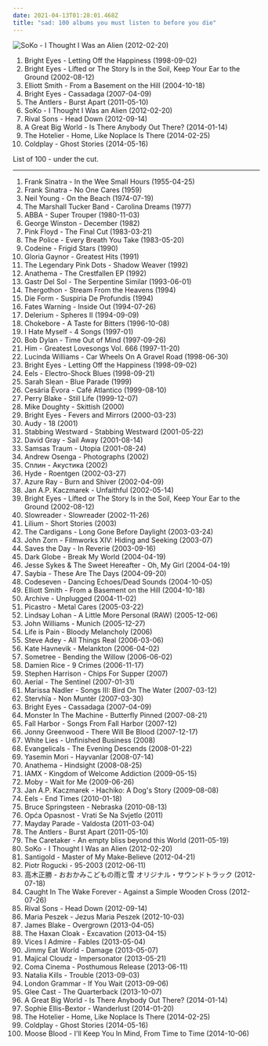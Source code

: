 ```yaml
---
date: 2021-04-13T01:28:01.468Z
title: "sad: 100 albums you must listen to before you die"
---
```

![SoKo - I Thought I Was an Alien (2012-02-20)](http://coverartarchive.org/release/63280728-4197-4156-8b44-302d936dd439/4870241553-500.jpg "SoKo - I Thought I Was an Alien (2012-02-20)")
<ol class="albums">
<li data-cover="https://via.placeholder.com/450" data-tags="indie, emo" role="button">Bright Eyes - Letting Off the Happiness (1998-09-02)</li>
<li data-cover="http://coverartarchive.org/release/befc806a-fcc5-45b3-8162-4886c0d28627/4724053186-500.jpg" data-tags="indie" role="button">Bright Eyes - Lifted or The Story Is in the Soil, Keep Your Ear to the Ground (2002-08-12)</li>
<li data-cover="http://coverartarchive.org/release/f01097d5-8a73-3585-8c62-3831a3bd0db6/16096949332-500.jpg" data-tags="singer-songwriter, indie" role="button">Elliott Smith - From a Basement on the Hill (2004-10-18)</li>
<li data-cover="http://coverartarchive.org/release/9082127b-c734-4e0c-852a-ba986d96aba9/26066685976-500.jpg" data-tags="indie" role="button">Bright Eyes - Cassadaga (2007-04-09)</li>
<li data-cover="http://coverartarchive.org/release/b026de9b-1d6a-492f-afa8-5a77e0db02b5/12248943745-500.jpg" data-tags="indie rock, indie" role="button">The Antlers - Burst Apart (2011-05-10)</li>
<li data-cover="http://coverartarchive.org/release/63280728-4197-4156-8b44-302d936dd439/4870241553-500.jpg" data-tags="pop, sad, female vocalists, goth pop, z serii: jest dokladnie tak jak w tej piosence, got vinyl" role="button">SoKo - I Thought I Was an Alien (2012-02-20)</li>
<li data-cover="https://img.discogs.com/1k47wZTRhC9GmAdBrDV3FpW84l0=/fit-in/600x599/filters:strip_icc():format(jpeg):mode_rgb():quality(90)/discogs-images/R-3887693-1456163738-5026.jpeg.jpg" data-tags="sad, hard rock, melancholy, my love, blues rock, songs to play at my funeral, road trip, nostalgia, makes me cry, sound poetry, sleepless nights, when im sad, whiskey and cigarettes, great song played at the right time, shes a rainbow, beautiful depressive songs, guille, solo en el puto mundo, guillerainbow, diciembre 2012, maisi 2013" role="button">Rival Sons - Head Down (2012-09-14)</li>
<li data-cover="http://coverartarchive.org/release/ac04d3f9-567e-4804-99b5-aaab5d1052d6/7273707025-500.jpg" data-tags="indie, pop" role="button">A Great Big World - Is There Anybody Out There? (2014-01-14)</li>
<li data-cover="http://coverartarchive.org/release/89c35108-4695-4b3f-b1e9-ce2a1d38bcfc/11327787575-500.jpg" data-tags="emo, pop punk" role="button">The Hotelier - Home, Like Noplace Is There (2014-02-25)</li>
<li data-cover="http://coverartarchive.org/release/49dab146-5393-4686-bb79-efbb1fa43648/22395430275-500.jpg" data-tags="pop, electronic, alternative, alternative rock, coldplay" role="button">Coldplay - Ghost Stories (2014-05-16)</li>
</ol>
List of 100 - under the cut.
<!-- more -->

_________________

<ol class="albums">
<li data-cover="http://coverartarchive.org/release/881f621c-618c-48da-80a8-50380996fe15/18485861293-500.jpg" data-tags="jazz, vocal jazz, 50s" role="button">
Frank Sinatra - In the Wee Small Hours (1955-04-25)
</li>
<li data-cover="http://coverartarchive.org/release/c4392206-1f58-48a5-b665-c1515b2ec147/6454049795-500.jpg" data-tags="jazz, sad" role="button">
Frank Sinatra - No One Cares (1959)
</li>
<li data-cover="https://via.placeholder.com/450" data-tags="singer-songwriter, 70s, folk rock" role="button">
Neil Young - On the Beach (1974-07-19)
</li>
<li data-cover="https://img.discogs.com/Lz0kq17EnvPDzdlN-UJtuB3lxqs=/fit-in/255x255/filters:strip_icc():format(jpeg):mode_rgb():quality(90)/discogs-images/R-3055148-1343214860-9733.jpeg.jpg" data-tags="southern rock" role="button">
The Marshall Tucker Band - Carolina Dreams (1977)
</li>
<li data-cover="http://coverartarchive.org/release/c91f3331-2413-3ad7-b8a0-7bf2eb4d4998/18288386494-500.jpg" data-tags="pop" role="button">
ABBA - Super Trouper (1980-11-03)
</li>
<li data-cover="http://coverartarchive.org/release/817db1fb-c7d4-4e20-9297-ebb49dbe13eb/9553263290-500.jpg" data-tags="solo piano" role="button">
George Winston - December (1982)
</li>
<li data-cover="https://img.discogs.com/iKg8rhotc6r-TF83GQpgvO9tNbM=/fit-in/600x600/filters:strip_icc():format(jpeg):mode_rgb():quality(90)/discogs-images/R-5902968-1518109711-5321.jpeg.jpg" data-tags="progressive rock" role="button">
Pink Floyd - The Final Cut (1983-03-21)
</li>
<li data-cover="http://coverartarchive.org/release/3f463683-6fb2-4598-8335-f6a8d77da8f4/5520130272-500.jpg" data-tags="sad, new wave, english club" role="button">
The Police - Every Breath You Take (1983-05-20)
</li>
<li data-cover="http://coverartarchive.org/release/01c518f7-7c3f-4679-9e0d-67252a737314/15606984492-500.jpg" data-tags="slowcore" role="button">
Codeine - Frigid Stars (1990)
</li>
<li data-cover="http://coverartarchive.org/release/be75dc57-c50a-3bc3-a1f0-6f6433ac6655/9828071464-500.jpg" data-tags="70s, female vocalist, pop" role="button">
Gloria Gaynor - Greatest Hits (1991)
</li>
<li data-cover="http://coverartarchive.org/release/abae73ef-a806-3da2-a457-5a17ffad75ca/5833193732-500.jpg" data-tags="industrial, neo-psychedelia" role="button">
The Legendary Pink Dots - Shadow Weaver (1992)
</li>
<li data-cover="http://coverartarchive.org/release/9cfa07f6-2ae8-42af-b922-e9e8679ef81c/2539023543-500.jpg" data-tags="doom metal, death doom metal" role="button">
Anathema - The Crestfallen EP (1992)
</li>
<li data-cover="https://img.discogs.com/1nIxxGVWpbiTza1IJmXjDPxkhlk=/fit-in/600x600/filters:strip_icc():format(jpeg):mode_rgb():quality(90)/discogs-images/R-11429878-1516186084-2837.jpeg.jpg" data-tags="post-rock" role="button">
Gastr Del Sol - The Serpentine Similar (1993-06-01)
</li>
<li data-cover="https://img.discogs.com/1pQ6i3aRmr5STNm04vDiW1MzSq4=/fit-in/150x149/filters:strip_icc():format(jpeg):mode_rgb():quality(90)/discogs-images/R-377694-1105658481.jpg.jpg" data-tags="doom metal, funeral doom metal" role="button">
Thergothon - Stream From the Heavens (1994)
</li>
<li data-cover="https://img.discogs.com/s6MAcrTATGxIvNLPah-_sqIc3d0=/fit-in/600x1129/filters:strip_icc():format(jpeg):mode_rgb():quality(90)/discogs-images/R-11487591-1517195688-1432.jpeg.jpg" data-tags="sad, dark, morbid, radio radio radio, owned by zagromod" role="button">
Die Form - Suspiria De Profundis (1994)
</li>
<li data-cover="https://via.placeholder.com/450" data-tags="progressive metal" role="button">
Fates Warning - Inside Out (1994-07-26)
</li>
<li data-cover="http://coverartarchive.org/release/196dd723-dd48-310f-8c10-f29cdef30fe9/10130576918-500.jpg" data-tags="trance, ambient, space ambient" role="button">
Delerium - Spheres II (1994-09-09)
</li>
<li data-cover="https://img.discogs.com/Au0D-GbkkFHHGS4eZDAKNqFw4HE=/fit-in/600x591/filters:strip_icc():format(jpeg):mode_rgb():quality(90)/discogs-images/R-433447-1327746246.jpeg.jpg" data-tags="indie rock" role="button">
Chokebore - A Taste for Bitters (1996-10-08)
</li>
<li data-cover="https://via.placeholder.com/450" data-tags="emo" role="button">
I Hate Myself - 4 Songs (1997-01)
</li>
<li data-cover="https://img.discogs.com/85J-XYLQ0iWpOfvrA1Y1bu3Jkfs=/fit-in/600x600/filters:strip_icc():format(jpeg):mode_rgb():quality(90)/discogs-images/R-2818814-1302446972.jpeg.jpg" data-tags="singer-songwriter, 90s, rock" role="button">
Bob Dylan - Time Out of Mind (1997-09-26)
</li>
<li data-cover="https://img.discogs.com/5p0bYzMxbO-g0FixydX4t22HKkI=/fit-in/600x492/filters:strip_icc():format(jpeg):mode_rgb():quality(90)/discogs-images/R-4736214-1435140831-9496.jpeg.jpg" data-tags="love metal, gothic rock" role="button">
Him - Greatest Lovesongs Vol. 666 (1997-11-20)
</li>
<li data-cover="http://coverartarchive.org/release/36876f89-c7fb-4b08-87ac-8f4f82bfd02e/6139546167-500.jpg" data-tags="alt-country" role="button">
Lucinda Williams - Car Wheels On A Gravel Road (1998-06-30)
</li>
<li data-cover="https://via.placeholder.com/450" data-tags="indie, emo" role="button">
Bright Eyes - Letting Off the Happiness (1998-09-02)
</li>
<li data-cover="http://coverartarchive.org/release/18274d01-86aa-4f26-ab80-5526bd285d9b/5129179403-500.jpg" data-tags="90s, indie rock" role="button">
Eels - Electro-Shock Blues (1998-09-21)
</li>
<li data-cover="http://coverartarchive.org/release/21cf4908-2307-4918-95ed-01367b10c150/22036461151-500.jpg" data-tags="sad, female vocalists, 90s, colors, sarah slean, physical cds i actually own" role="button">
Sarah Slean - Blue Parade (1999)
</li>
<li data-cover="https://img.discogs.com/eiWK3lRVlISXDy75hUMOXdHQWkM=/fit-in/475x480/filters:strip_icc():format(jpeg):mode_rgb():quality(90)/discogs-images/R-5228597-1388162405-1404.jpeg.jpg" data-tags="latin, morna, world, cape verdean" role="button">
Cesária Évora - Café Atlantico (1999-08-10)
</li>
<li data-cover="https://img.discogs.com/dOTKJwkOBVBqPq4Ls3BGIW5mzKE=/fit-in/600x595/filters:strip_icc():format(jpeg):mode_rgb():quality(90)/discogs-images/R-532005-1258815236.jpeg.jpg" data-tags="jazz, sad, downtempo, 90s, melancholic, beautiful voices, adult alternative pop-rock, music for rainy days, night radio, 2 check out, music to wake up to" role="button">
Perry Blake - Still Life (1999-12-07)
</li>
<li data-cover="http://coverartarchive.org/release/6651dafd-9ef1-4502-915d-a8d5e3ef0d59/1483160462-500.jpg" data-tags="sad, gotta check it out, doughty, will buy this - bpx" role="button">
Mike Doughty - Skittish (2000)
</li>
<li data-cover="http://coverartarchive.org/release/64c2b3d0-f2ff-4e2f-9dad-4c926bb00a10/26393498490-500.jpg" data-tags="indie, folk" role="button">
Bright Eyes - Fevers and Mirrors (2000-03-23)
</li>
<li data-cover="https://img.discogs.com/oCGCcdGXfRDVudfi4WR28gMaywI=/fit-in/336x340/filters:strip_icc():format(jpeg):mode_rgb():quality(90)/discogs-images/R-11114493-1510103987-4068.jpeg.jpg" data-tags="chillout, pop, chill, sad, female vocalists, singer-songwriter, easy listening, world, mellow, beautiful voice, indonesian, beautiful woman, streamable albums" role="button">
Audy - 18 (2001)
</li>
<li data-cover="http://coverartarchive.org/release/51b02443-0363-4840-b1f4-b6e81fc2ae07/8013711579-500.jpg" data-tags="rock, alternative rock" role="button">
Stabbing Westward - Stabbing Westward (2001-05-22)
</li>
<li data-cover="https://via.placeholder.com/450" data-tags="sad, romance" role="button">
David Gray - Sail Away (2001-08-14)
</li>
<li data-cover="https://img.discogs.com/t1vvFdc-Xd8knfA1HFXZWsLZdtM=/fit-in/500x500/filters:strip_icc():format(jpeg):mode_rgb():quality(90)/discogs-images/R-642407-1142289999.jpeg.jpg" data-tags="gothic metal, industrial metal" role="button">
Samsas Traum - Utopia (2001-08-24)
</li>
<li data-cover="https://img.discogs.com/njHKzUqqYafGPbvzLZDJYkuEjYg=/fit-in/500x500/filters:strip_icc():format(jpeg):mode_rgb():quality(90)/discogs-images/R-3278722-1381240201-2848.jpeg.jpg" data-tags="sad, mellow, christian, square peg alliance, caedmons call, the normals, andrew osenga" role="button">
Andrew Osenga - Photographs (2002)
</li>
<li data-cover="http://coverartarchive.org/release/37037c82-b7d4-428d-9220-1f8cc64c2739/3409352529-500.jpg" data-tags="acoustic, russian rock" role="button">
Сплин - Акустика (2002)
</li>
<li data-cover="https://img.discogs.com/f6bmPDZ_bE-s8ZgYH9VahxY8O2M=/fit-in/284x320/filters:strip_icc():format(jpeg):mode_rgb():quality(90)/discogs-images/R-4027690-1352829425-6531.jpeg.jpg" data-tags="hyde" role="button">
Hyde - Roentgen (2002-03-27)
</li>
<li data-cover="http://coverartarchive.org/release/65106183-2eb1-48e4-907f-3876f3183324/23777691533-500.jpg" data-tags="indie, female vocalists" role="button">
Azure Ray - Burn and Shiver (2002-04-09)
</li>
<li data-cover="https://img.discogs.com/5TgmUX0kSZvICDs4BwHfFI-p55Y=/fit-in/600x581/filters:strip_icc():format(jpeg):mode_rgb():quality(90)/discogs-images/R-9506245-1481753747-1204.jpeg.jpg" data-tags="soundtrack" role="button">
Jan A.P. Kaczmarek - Unfaithful (2002-05-14)
</li>
<li data-cover="http://coverartarchive.org/release/befc806a-fcc5-45b3-8162-4886c0d28627/4724053186-500.jpg" data-tags="indie" role="button">
Bright Eyes - Lifted or The Story Is in the Soil, Keep Your Ear to the Ground (2002-08-12)
</li>
<li data-cover="http://coverartarchive.org/release/d94eed01-804b-4113-af80-70509dc8b69a/14387230231-500.jpg" data-tags="indie" role="button">
Slowreader - Slowreader (2002-11-26)
</li>
<li data-cover="https://img.discogs.com/E5_hooWVbZtRFHjLevOh4QK5K9Y=/fit-in/600x530/filters:strip_icc():format(jpeg):mode_rgb():quality(90)/discogs-images/R-1493485-1598683609-9129.jpeg.jpg" data-tags="folk, sad, slowcore, kal cahoone, allmusicl, motdmusic, motdsadsongs" role="button">
Lilium - Short Stories (2003)
</li>
<li data-cover="http://coverartarchive.org/release/ac28d08e-aada-38e0-bdb3-7307618bcbe7/16232910297-500.jpg" data-tags="the cardigans, pop, rock, female vocalists" role="button">
The Cardigans - Long Gone Before Daylight (2003-03-24)
</li>
<li data-cover="http://coverartarchive.org/release/c7aa5a0c-3a92-4736-a583-67622f9b2310/16256290301-500.jpg" data-tags="jazz, tzadik" role="button">
John Zorn - Filmworks XIV: Hiding and Seeking (2003-07)
</li>
<li data-cover="https://img.discogs.com/mGkUaVwkEPSyW92Ls_yp1mWo2IQ=/fit-in/600x604/filters:strip_icc():format(jpeg):mode_rgb():quality(90)/discogs-images/R-764161-1379971553-7990.jpeg.jpg" data-tags="indie" role="button">
Saves the Day - In Reverie (2003-09-16)
</li>
<li data-cover="https://img.discogs.com/VIcWGngEsLj-O3JHM8jqGj8fYRc=/fit-in/600x600/filters:strip_icc():format(jpeg):mode_rgb():quality(90)/discogs-images/R-259327-1526349458-7558.jpeg.jpg" data-tags="electronica, sad, female vocalists" role="button">
Dark Globe - Break My World (2004-04-19)
</li>
<li data-cover="http://coverartarchive.org/release/bf259b5b-078b-4f5a-b969-188b1808e296/5103075497-500.jpg" data-tags="singer-songwriter, alt-country" role="button">
Jesse Sykes & The Sweet Hereafter - Oh, My Girl (2004-04-19)
</li>
<li data-cover="http://coverartarchive.org/release/a6c55722-88da-4b4e-a6a2-f95b1d2014ba/5719264364-500.jpg" data-tags="sensitive" role="button">
Saybia - These Are The Days (2004-09-20)
</li>
<li data-cover="https://img.discogs.com/iH4_DKjoMMu6tidIDxnkoGYJT9M=/fit-in/400x400/filters:strip_icc():format(jpeg):mode_rgb():quality(90)/discogs-images/R-1129292-1194398556.gif.jpg" data-tags="post-rock, indie" role="button">
Codeseven - Dancing Echoes/Dead Sounds (2004-10-05)
</li>
<li data-cover="http://coverartarchive.org/release/f01097d5-8a73-3585-8c62-3831a3bd0db6/16096949332-500.jpg" data-tags="singer-songwriter, indie" role="button">
Elliott Smith - From a Basement on the Hill (2004-10-18)
</li>
<li data-cover="http://coverartarchive.org/release/2f2549b6-d0e5-47f6-a7ee-d1d4aab27496/16354126929-500.jpg" data-tags="trip-hop, indie, unplugged" role="button">
Archive - Unplugged (2004-11-02)
</li>
<li data-cover="https://img.discogs.com/dbclPkzVqjuKW1I4gEcf-4Hxyzs=/fit-in/500x500/filters:strip_icc():format(jpeg):mode_rgb():quality(90)/discogs-images/R-477405-1384623286-1738.jpeg.jpg" data-tags="indie rock" role="button">
Picastro - Metal Cares (2005-03-22)
</li>
<li data-cover="http://coverartarchive.org/release/d05c7c9a-a636-4b12-ac6b-c1de3a56bc65/4699933186-500.jpg" data-tags="pop, rock" role="button">
Lindsay Lohan - A Little More Personal (RAW) (2005-12-06)
</li>
<li data-cover="https://img.discogs.com/BZGUPNCEVIFRHnQ_rHn0ImDFqBw=/fit-in/355x355/filters:strip_icc():format(jpeg):mode_rgb():quality(90)/discogs-images/R-9714346-1485202155-1629.jpeg.jpg" data-tags="soundtrack" role="button">
John Williams - Munich (2005-12-27)
</li>
<li data-cover="https://img.discogs.com/SliWxj2iy8Y5n12XU_grxv7piKE=/fit-in/476x480/filters:strip_icc():format(jpeg):mode_rgb():quality(90)/discogs-images/R-2697568-1297007420.jpeg.jpg" data-tags="depressive black metal" role="button">
Life is Pain - Bloody Melancholy (2006)
</li>
<li data-cover="https://img.discogs.com/tQoiUgJp5KwaIh6fd5rkoAgCXWE=/fit-in/350x350/filters:strip_icc():format(jpeg):mode_rgb():quality(90)/discogs-images/R-2648126-1294863309.jpeg.jpg" data-tags="indie, vocal, alternative, folk, sad, singer-songwriter, americana, vocals, alt-country, roots, singer songwriter, will oldham, bob dylan, songs, talk talk, album, man, wistful, mournful, smog, timeless, mark hollis, altcountry, progresive, find out more, my own discovery mode, bonnie prince billy, nine horses, bonnie price billy, blue nile, i see adarkness, shelter from the storm" role="button">
Steve Adey - All Things Real (2006-03-06)
</li>
<li data-cover="https://img.discogs.com/K8wuXm7t8XdYis3Gq-03yQBwGAs=/fit-in/225x225/filters:strip_icc():format(jpeg):mode_rgb():quality(90)/discogs-images/R-721994-1151857747.jpeg.jpg" data-tags="female vocalists" role="button">
Kate Havnevik - Melankton (2006-04-02)
</li>
<li data-cover="https://via.placeholder.com/450" data-tags="night in that land" role="button">
Sometree - Bending the Willow (2006-06-02)
</li>
<li data-cover="https://via.placeholder.com/450" data-tags="acoustic" role="button">
Damien Rice - 9 Crimes (2006-11-17)
</li>
<li data-cover="https://img.discogs.com/M__A7QvXeURLMpIbxnXEniyOiAQ=/fit-in/355x355/filters:strip_icc():format(jpeg):mode_rgb():quality(90)/discogs-images/R-934342-1208446849.jpeg.jpg" data-tags="indie, british, sad, singer-songwriter, jangle pop, scottish, atmospheric, haunting, melancholic, jangle, c86" role="button">
Stephen Harrison - Chips For Supper (2007)
</li>
<li data-cover="http://coverartarchive.org/release/0d592bd7-78aa-4106-b356-fbaf2a4d12bd/13083227080-500.jpg" data-tags="sad, post-rock, d2007" role="button">
Aerial - The Sentinel (2007-01-31)
</li>
<li data-cover="http://coverartarchive.org/release/6612f329-7d59-4578-8128-c2a2ec86565c/8703131155-500.jpg" data-tags="folk" role="button">
Marissa Nadler - Songs III: Bird On The Water (2007-03-12)
</li>
<li data-cover="http://coverartarchive.org/release/95bf46fa-faa0-4f88-a437-c9b9806f0ae9/1251136275-500.jpg" data-tags="trip hop, trip-hop" role="button">
Stervhïa - Non Muntër (2007-03-30)
</li>
<li data-cover="http://coverartarchive.org/release/9082127b-c734-4e0c-852a-ba986d96aba9/26066685976-500.jpg" data-tags="indie" role="button">
Bright Eyes - Cassadaga (2007-04-09)
</li>
<li data-cover="https://img.discogs.com/6oUr1jZxOctxsPMENgZKK8SQa9E=/fit-in/450x450/filters:strip_icc():format(jpeg):mode_rgb():quality(90)/discogs-images/R-1831658-1246383083.jpeg.jpg" data-tags="sad" role="button">
Monster In The Machine - Butterfly Pinned (2007-08-21)
</li>
<li data-cover="https://via.placeholder.com/450" data-tags="indie, sad, sweet, freak-folk" role="button">
Fall Harbor - Songs From Fall Harbor (2007-12)
</li>
<li data-cover="http://coverartarchive.org/release/51392bf7-adaf-4c93-8f81-4f49d09fea2d/8258208354-500.jpg" data-tags="soundtrack" role="button">
Jonny Greenwood - There Will Be Blood (2007-12-17)
</li>
<li data-cover="https://img.discogs.com/P77tgw8KeCdkYtdn-B3LP_5eJPk=/fit-in/589x595/filters:strip_icc():format(jpeg):mode_rgb():quality(90)/discogs-images/R-1536049-1227293535.jpeg.jpg" data-tags="sad" role="button">
White Lies - Unfinished Business (2008)
</li>
<li data-cover="http://coverartarchive.org/release/38e8460a-efc3-4d42-8011-e80205284699/21551757575-500.jpg" data-tags="sad, 2008 favorites, my short list, 2008 fave albums, mtce not really, favourite albums 2008, 2008ott" role="button">
Evangelicals - The Evening Descends (2008-01-22)
</li>
<li data-cover="http://coverartarchive.org/release/4976a28e-bd80-4170-9f06-3507e432095e/10536753505-500.jpg" data-tags="punk, sad, ankara, mutsuz, y mori, bazi albumler cidden album" role="button">
Yasemin Mori - Hayvanlar (2008-07-14)
</li>
<li data-cover="http://coverartarchive.org/release/c0c588fc-5669-4b8f-b25c-560111e0bbba/5284367213-500.jpg" data-tags="acoustic, progressive rock" role="button">
Anathema - Hindsight (2008-08-25)
</li>
<li data-cover="https://img.discogs.com/lNDL8nXCb7x21HoFPfPmChKCZZU=/fit-in/600x534/filters:strip_icc():format(jpeg):mode_rgb():quality(90)/discogs-images/R-1773854-1609708059-9034.jpeg.jpg" data-tags="alternative" role="button">
IAMX - Kingdom of Welcome Addiction (2009-05-15)
</li>
<li data-cover="http://coverartarchive.org/release/8e378c3e-0af4-373f-94fc-84c03e8b4374/7932628388-500.jpg" data-tags="ambient, chillout, electronic" role="button">
Moby - Wait for Me (2009-06-26)
</li>
<li data-cover="http://coverartarchive.org/release/6c34150a-0336-4355-899c-79cab0999cfd/16284417285-500.jpg" data-tags="soundtrack" role="button">
Jan A.P. Kaczmarek - Hachiko: A Dog's Story (2009-08-08)
</li>
<li data-cover="https://img.discogs.com/Cch9xq_xdq47XQEUgMJ3X_476Ns=/fit-in/600x538/filters:strip_icc():format(jpeg):mode_rgb():quality(90)/discogs-images/R-3616085-1337508814-3772.jpeg.jpg" data-tags="indie, rock" role="button">
Eels - End Times (2010-01-18)
</li>
<li data-cover="http://coverartarchive.org/release/1782be70-4a31-4ff8-a0a8-33a72a2ae7a4/11006677943-500.jpg" data-tags="folk, rock" role="button">
Bruce Springsteen - Nebraska (2010-08-13)
</li>
<li data-cover="http://coverartarchive.org/release/ca9c2313-83dd-4d7f-9959-03b92b761b18/11556126582-500.jpg" data-tags="sad" role="button">
Opća Opasnost - Vrati Se Na Svjetlo (2011)
</li>
<li data-cover="http://coverartarchive.org/release/53e77fe7-7271-4860-b293-6107bdd49535/6657120516-500.jpg" data-tags="pop punk" role="button">
Mayday Parade - Valdosta (2011-03-04)
</li>
<li data-cover="http://coverartarchive.org/release/b026de9b-1d6a-492f-afa8-5a77e0db02b5/12248943745-500.jpg" data-tags="indie rock, indie" role="button">
The Antlers - Burst Apart (2011-05-10)
</li>
<li data-cover="http://coverartarchive.org/release/54730fb7-316d-4b69-9e0c-3865496539af/5541467270-500.jpg" data-tags="ambient" role="button">
The Caretaker - An empty bliss beyond this World (2011-05-19)
</li>
<li data-cover="http://coverartarchive.org/release/63280728-4197-4156-8b44-302d936dd439/4870241553-500.jpg" data-tags="pop, sad, female vocalists, goth pop, z serii: jest dokladnie tak jak w tej piosence, got vinyl" role="button">
SoKo - I Thought I Was an Alien (2012-02-20)
</li>
<li data-cover="http://coverartarchive.org/release/d80496fb-c5ea-4625-adb3-1b3dbabd0fae/2216131525-500.jpg" data-tags="electronic, indie, dub, new wave" role="button">
Santigold - Master of My Make-Believe (2012-04-21)
</li>
<li data-cover="https://img.discogs.com/-lG7TkHGF5g6Y4pU_6n06D65hIQ=/fit-in/600x536/filters:strip_icc():format(jpeg):mode_rgb():quality(90)/discogs-images/R-3682166-1340213199-1945.jpeg.jpg" data-tags="soundtrack, alternative, sad, depressed, epic, poetry, 00s, polish, one of my favorite albums, new tune, piotr rogucki, nie ogarniam, truly depressed" role="button">
Piotr Rogucki - 95-2003 (2012-06-11)
</li>
<li data-cover="http://coverartarchive.org/release/9587a8b5-f6cf-4668-a7ae-2bb8cf4edbb3/4842088871-500.jpg" data-tags="sad, anime soundtrack" role="button">
高木正勝 - おおかみこどもの雨と雪 オリジナル・サウンドトラック (2012-07-18)
</li>
<li data-cover="http://coverartarchive.org/release/5156ab45-389b-4a7e-9658-41dc13fc694c/19513697381-500.jpg" data-tags="instrumental, ambient, experimental, sad, acoustic" role="button">
Caught In The Wake Forever - Against a Simple Wooden Cross (2012-07-26)
</li>
<li data-cover="https://img.discogs.com/1k47wZTRhC9GmAdBrDV3FpW84l0=/fit-in/600x599/filters:strip_icc():format(jpeg):mode_rgb():quality(90)/discogs-images/R-3887693-1456163738-5026.jpeg.jpg" data-tags="sad, hard rock, melancholy, my love, blues rock, songs to play at my funeral, road trip, nostalgia, makes me cry, sound poetry, sleepless nights, when im sad, whiskey and cigarettes, great song played at the right time, shes a rainbow, beautiful depressive songs, guille, solo en el puto mundo, guillerainbow, diciembre 2012, maisi 2013" role="button">
Rival Sons - Head Down (2012-09-14)
</li>
<li data-cover="http://coverartarchive.org/release/9dedb746-86cb-46bc-8f01-5edb9d372d2b/2623050190-500.jpg" data-tags="alternative, polish" role="button">
Maria Peszek - Jezus Maria Peszek (2012-10-03)
</li>
<li data-cover="https://img.discogs.com/cNjibLSsY9wA6qRnZUanNo5xtbQ=/fit-in/600x600/filters:strip_icc():format(jpeg):mode_rgb():quality(90)/discogs-images/R-4447618-1462518825-2838.jpeg.jpg" data-tags="electronic, soul" role="button">
James Blake - Overgrown (2013-04-05)
</li>
<li data-cover="http://coverartarchive.org/release/1ece8a0c-3a85-42d2-8a52-46f7ae770fa7/21164025219-500.jpg" data-tags="dark ambient" role="button">
The Haxan Cloak - Excavation (2013-04-15)
</li>
<li data-cover="http://coverartarchive.org/release/7c5705f3-3c3f-4b01-bfa4-d7234cbd19c0/12017180117-500.jpg" data-tags="rock, alternative, alternative rock, sad, acoustic, vocals, free, passionate, intense, lyrics, male vocals, free music, powerful, foo fighters, denver, fables, beautiful sad, heartfelt, orion, incredible lyrics, great vocals, gratis, heart broken, come home, matthew bellamy, last chance, lyrical masterpiece, denver colorado, incredible energy, male lead, lead vocals, vices i admire, dan battenhouse, dave curtis, mark towne, mickey dollar, badass mofos, free music download, beautiful fire, alex simpson, only me, tavis alley, the wicked sun, vibrant and fiery" role="button">
Vices I Admire - Fables (2013-05-04)
</li>
<li data-cover="https://img.discogs.com/4VJcIji1VRyrCd8fhzc_3jIo6R8=/fit-in/600x534/filters:strip_icc():format(jpeg):mode_rgb():quality(90)/discogs-images/R-6859319-1428678455-3301.jpeg.jpg" data-tags="alternative rock" role="button">
Jimmy Eat World - Damage (2013-05-07)
</li>
<li data-cover="http://coverartarchive.org/release/0cdaedb7-00d5-4c7b-9d15-556a6fdc98e4/6003309054-500.jpg" data-tags="matador records" role="button">
Majical Cloudz - Impersonator (2013-05-21)
</li>
<li data-cover="http://coverartarchive.org/release/4777e15c-298d-4db7-a072-ee1c12f836b9/4912043152-500.jpg" data-tags="hi-fi" role="button">
Coma Cinema - Posthumous Release (2013-06-11)
</li>
<li data-cover="http://coverartarchive.org/release/c4b5221d-e21b-4bed-b61c-d525d05cc5a3/6096625503-500.jpg" data-tags="pop" role="button">
Natalia Kills - Trouble (2013-09-03)
</li>
<li data-cover="http://coverartarchive.org/release/915f9487-03ba-49fb-84fe-1ff4cb5d5ece/5098039469-500.jpg" data-tags="indie pop" role="button">
London Grammar - If You Wait (2013-09-06)
</li>
<li data-cover="http://coverartarchive.org/release/ebadad2b-e01f-432e-8059-1882128213c9/5552546040-500.jpg" data-tags="sad, cover" role="button">
Glee Cast - The Quarterback (2013-10-07)
</li>
<li data-cover="http://coverartarchive.org/release/ac04d3f9-567e-4804-99b5-aaab5d1052d6/7273707025-500.jpg" data-tags="indie, pop" role="button">
A Great Big World - Is There Anybody Out There? (2014-01-14)
</li>
<li data-cover="http://coverartarchive.org/release/b543cfef-c8d1-4ba3-a8b2-742af1d56cd3/15500392136-500.jpg" data-tags="indie, pop, female vocalists" role="button">
Sophie Ellis-Bextor - Wanderlust (2014-01-20)
</li>
<li data-cover="http://coverartarchive.org/release/89c35108-4695-4b3f-b1e9-ce2a1d38bcfc/11327787575-500.jpg" data-tags="emo, pop punk" role="button">
The Hotelier - Home, Like Noplace Is There (2014-02-25)
</li>
<li data-cover="http://coverartarchive.org/release/49dab146-5393-4686-bb79-efbb1fa43648/22395430275-500.jpg" data-tags="pop, electronic, alternative, alternative rock, coldplay" role="button">
Coldplay - Ghost Stories (2014-05-16)
</li>
<li data-cover="http://coverartarchive.org/release/bb3b9547-7a3c-49aa-af8a-40329db86b07/14478533949-500.jpg" data-tags="emo" role="button">
Moose Blood - I'll Keep You In Mind, From Time to Time (2014-10-06)
</li>
</ol>